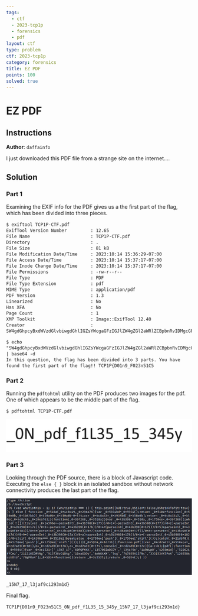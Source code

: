 ```yaml
---
tags:
  - ctf
  - 2023-tcp1p
  - forensics
  - pdf
layout: ctf
type: problem
ctf: 2023-tcp1p
category: forensics
title: EZ PDF
points: 100
solved: true
---
```


# EZ PDF

## Instructions

**Author**: `daffainfo`

I just downloaded this PDF file from a strange site on the internet....

## Solution

### Part 1

Examining the EXIF info for the PDF gives us a the first part of the flag, which has been divided into three pieces.

```
$ exiftool TCP1P-CTF.pdf 
ExifTool Version Number         : 12.65
File Name                       : TCP1P-CTF.pdf
Directory                       : .
File Size                       : 81 kB
File Modification Date/Time     : 2023:10:14 15:36:29-07:00
File Access Date/Time           : 2023:10:14 15:37:17-07:00
File Inode Change Date/Time     : 2023:10:14 15:37:17-07:00
File Permissions                : -rw-r--r--
File Type                       : PDF
File Type Extension             : pdf
MIME Type                       : application/pdf
PDF Version                     : 1.3
Linearized                      : No
Has XFA                         : No
Page Count                      : 1
XMP Toolkit                     : Image::ExifTool 12.40
Creator                         : SW4gdGhpcyBxdWVzdGlvbiwgdGhlIGZsYWcgaGFzIGJlZW4gZGl2aWRlZCBpbnRvIDMgcGFydHMuIFlvdSBoYXZlIGZvdW5kIHRoZSBmaXJzdCBwYXJ0IG9mIHRoZSBmbGFnISEgVENQMVB7RDAxbjlfRjAyM241MUM1
```

```
$ echo "SW4gdGhpcyBxdWVzdGlvbiwgdGhlIGZsYWcgaGFzIGJlZW4gZGl2aWRlZCBpbnRvIDMgcGFydHMuIFlvdSBoYXZlIGZvdW5kIHRoZSBmaXJzdCBwYXJ0IG9mIHRoZSBmbGFnISEgVENQMVB7RDAxbjlfRjAyM241MUM1" | base64 -d
In this question, the flag has been divided into 3 parts. You have found the first part of the flag!! TCP1P{D01n9_F023n51C5
```

### Part 2

Running the `pdftohtml` utility on the PDF produces two images for the pdf. One of which appears to be the middle part of the flag.

```
$ pdftohtml TCP1P-CTF.pdf
```
![](attachments/Pasted%20image%2020231014162345.png)

### Part 3

Looking through the PDF source, there is a block of Javascript code. Executing the `else { }` block in an isolated sandbox without network connectivity produces the last part of the flag. 

![](attachments/Pasted%20image%2020231014155155.png)
```
_15N7_17_l3jaf9ci293m1d}
```

Final flag.

```
TCP1P{D01n9_F023n51C5_0N_pdf_f1L35_15_345y_15N7_17_l3jaf9ci293m1d}
```

